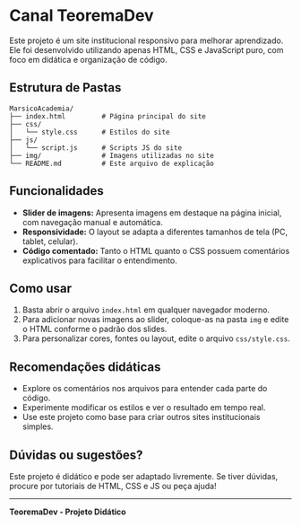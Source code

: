 # Canal TeoremaDev

Este projeto é um site institucional responsivo para melhorar aprendizado. Ele foi desenvolvido utilizando apenas HTML, CSS e JavaScript puro, com foco em didática e organização de código.

## Estrutura de Pastas

```
MarsicoAcademia/
├── index.html         # Página principal do site
├── css/
│   └── style.css      # Estilos do site
├── js/
│   └── script.js      # Scripts JS do site
├── img/               # Imagens utilizadas no site
└── README.md          # Este arquivo de explicação
```

## Funcionalidades
- **Slider de imagens:** Apresenta imagens em destaque na página inicial, com navegação manual e automática.
- **Responsividade:** O layout se adapta a diferentes tamanhos de tela (PC, tablet, celular).
- **Código comentado:** Tanto o HTML quanto o CSS possuem comentários explicativos para facilitar o entendimento.

## Como usar
1. Basta abrir o arquivo `index.html` em qualquer navegador moderno.
2. Para adicionar novas imagens ao slider, coloque-as na pasta `img` e edite o HTML conforme o padrão dos slides.
3. Para personalizar cores, fontes ou layout, edite o arquivo `css/style.css`.

## Recomendações didáticas
- Explore os comentários nos arquivos para entender cada parte do código.
- Experimente modificar os estilos e ver o resultado em tempo real.
- Use este projeto como base para criar outros sites institucionais simples.

## Dúvidas ou sugestões?
Este projeto é didático e pode ser adaptado livremente. Se tiver dúvidas, procure por tutoriais de HTML, CSS e JS ou peça ajuda!

---

**TeoremaDev - Projeto Didático**
